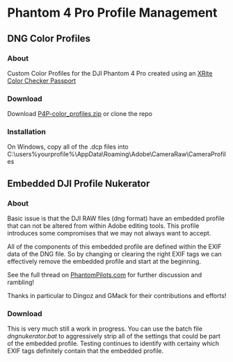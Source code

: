 # Phantom 4 Pro Profile Management

## DNG Color Profiles

### About
Custom Color Profiles for the DJI Phantom 4 Pro created using an [XRite Color Checker Passport](http://xritephoto.com/colorchecker-passport-photo)

### Download
Download [P4P-color_profiles.zip](https://github.com/darana/P4P__color-profiles/blob/master/dist/P4P-color_profiles.zip) or clone the repo

### Installation
On Windows, copy all of the .dcp files into C:\users\%yourprofile%\AppData\Roaming\Adobe\CameraRaw\CameraProfiles

## Embedded DJI Profile Nukerator

### About
Basic issue is that the DJI RAW files (dng format) have an embedded profile that can not be altered from within Adobe editing tools. This profile introduces some compromises that we may not always want to accept.

All of the components of this embedded profile are defined within the EXIF data of the DNG file. So by changing or clearing the right EXIF tags we can effectively remove the embedded profile and start at the beginning.

See the full thread on [PhantomPilots.com](https://phantompilots.com/threads/nuking-the-dng-camera-profile.120302/) for further discussion and rambling!

Thanks in particular to Dingoz and GMack for their contributions and efforts!

### Download
This is very much still a work in progress. You can use the batch file _dngnukerator.bat_ to aggressively strip all of the settings that could be part of the embedded profile. Testing continues to identify with certainy which EXIF tags definitely contain that the embedded profile.